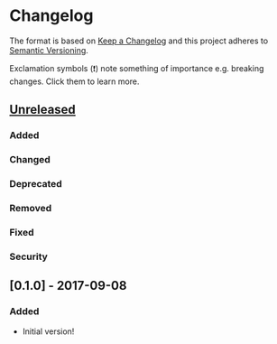 # Changelog
The format is based on [Keep a Changelog](http://keepachangelog.com/) and this project adheres to [Semantic Versioning](http://semver.org/).

Exclamation symbols (:exclamation:) note something of importance e.g. breaking changes. Click them to learn more.

## [Unreleased]
### Added
### Changed
### Deprecated
### Removed
### Fixed
### Security

## [0.1.0] - 2017-09-08
### Added
- Initial version!

[Unreleased]: https://github.com/php-telegram-bot/inline-keyboard-pagination/compare/master...develop
